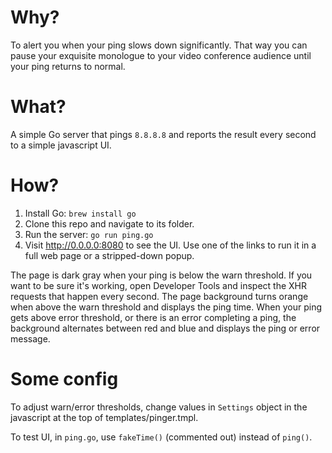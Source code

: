 Why?
====
To alert you when your ping slows down significantly. That way you can pause your exquisite monologue to your video conference audience until your ping returns to normal.

What?
====
A simple Go server that pings `8.8.8.8` and reports the result every second to a simple javascript UI.

How?
====
  1. Install Go: `brew install go`
  2. Clone this repo and navigate to its folder.
  3. Run the server: `go run ping.go`
  4. Visit http://0.0.0.0:8080 to see the UI. Use one of the links to run it in a full web page or a stripped-down popup.

The page is dark gray when your ping is below the warn threshold. If you want to be sure it's working, open Developer Tools and inspect the XHR requests that happen every second. The page background turns orange when above the warn threshold and displays the ping time. When your ping gets above error threshold, or there is an error completing a ping, the background alternates between red and blue and displays the ping or error message.

Some config
===========
To adjust warn/error thresholds, change values in `Settings` object in the javascript at the top of templates/pinger.tmpl.

To test UI, in `ping.go`, use `fakeTime()` (commented out) instead of `ping()`.
